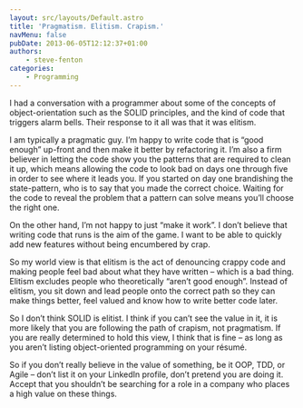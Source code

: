 ```yaml
---
layout: src/layouts/Default.astro
title: 'Pragmatism. Elitism. Crapism.'
navMenu: false
pubDate: 2013-06-05T12:12:37+01:00
authors:
    - steve-fenton
categories:
    - Programming
---
```


I had a conversation with a programmer about some of the concepts of object-orientation such as the SOLID principles, and the kind of code that triggers alarm bells. Their response to it all was that it was elitism.

I am typically a pragmatic guy. I’m happy to write code that is “good enough” up-front and then make it better by refactoring it. I’m also a firm believer in letting the code show you the patterns that are required to clean it up, which means allowing the code to look bad on days one through five in order to see where it leads you. If you started on day one brandishing the state-pattern, who is to say that you made the correct choice. Waiting for the code to reveal the problem that a pattern can solve means you’ll choose the right one.

On the other hand, I’m not happy to just “make it work”. I don’t believe that writing code that runs is the aim of the game. I want to be able to quickly add new features without being encumbered by crap.

So my world view is that elitism is the act of denouncing crappy code and making people feel bad about what they have written – which is a bad thing. Elitism excludes people who theoretically “aren’t good enough”. Instead of elitism, you sit down and lead people onto the correct path so they can make things better, feel valued and know how to write better code later.

So I don’t think SOLID is elitist. I think if you can’t see the value in it, it is more likely that you are following the path of crapism, not pragmatism. If you are really determined to hold this view, I think that is fine – as long as you aren’t listing object-oriented programming on your résumé.

So if you don’t really believe in the value of something, be it OOP, TDD, or Agile – don’t list it on your LinkedIn profile, don’t pretend you are doing it. Accept that you shouldn’t be searching for a role in a company who places a high value on these things.